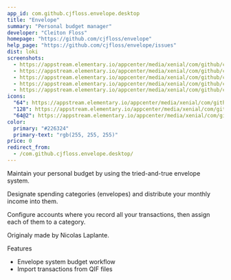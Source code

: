 ```yaml
---
app_id: com.github.cjfloss.envelope.desktop
title: "Envelope"
summary: "Personal budget manager"
developer: "Cleiton Floss"
homepage: "https://github.com/cjfloss/envelope"
help_page: "https://github.com/cjfloss/envelope/issues"
dist: loki
screenshots:
  - https://appstream.elementary.io/appcenter/media/xenial/com/github/cjfloss.envelope.desktop/B0BA11C6B5EA2623A2C5868D544120E4/screenshots/image-1_orig.png
  - https://appstream.elementary.io/appcenter/media/xenial/com/github/cjfloss.envelope.desktop/B0BA11C6B5EA2623A2C5868D544120E4/screenshots/image-2_orig.png
  - https://appstream.elementary.io/appcenter/media/xenial/com/github/cjfloss.envelope.desktop/B0BA11C6B5EA2623A2C5868D544120E4/screenshots/image-3_orig.png
  - https://appstream.elementary.io/appcenter/media/xenial/com/github/cjfloss.envelope.desktop/B0BA11C6B5EA2623A2C5868D544120E4/screenshots/image-4_orig.png
  - https://appstream.elementary.io/appcenter/media/xenial/com/github/cjfloss.envelope.desktop/B0BA11C6B5EA2623A2C5868D544120E4/screenshots/image-5_orig.png
icons:
  "64": https://appstream.elementary.io/appcenter/media/xenial/com/github/cjfloss.envelope.desktop/B0BA11C6B5EA2623A2C5868D544120E4/icons/64x64/com.github.cjfloss.envelope_com.github.cjfloss.envelope.png
  "128": https://appstream.elementary.io/appcenter/media/xenial/com/github/cjfloss.envelope.desktop/B0BA11C6B5EA2623A2C5868D544120E4/icons/128x128/com.github.cjfloss.envelope_com.github.cjfloss.envelope.png
  "64@2": https://appstream.elementary.io/appcenter/media/xenial/com/github/cjfloss.envelope.desktop/B0BA11C6B5EA2623A2C5868D544120E4/icons/64x64@2/com.github.cjfloss.envelope_com.github.cjfloss.envelope.png
color:
  primary: "#226324"
  primary-text: "rgb(255, 255, 255)"
price: 0
redirect_from:
  - /com.github.cjfloss.envelope.desktop/
---
```


<p>Maintain your personal budget by using the tried-and-true envelope system.</p>
<p>Designate spending categories (envelopes) and distribute your monthly income into them.</p>
<p>Configure accounts where you record all your transactions, then assign each of them to a category.</p>
<p>Originaly made by Nicolas Laplante.</p>
<p>Features</p>
<ul>
  <li>Envelope system budget workflow</li>
  <li>Import transactions from QIF files</li>
</ul>